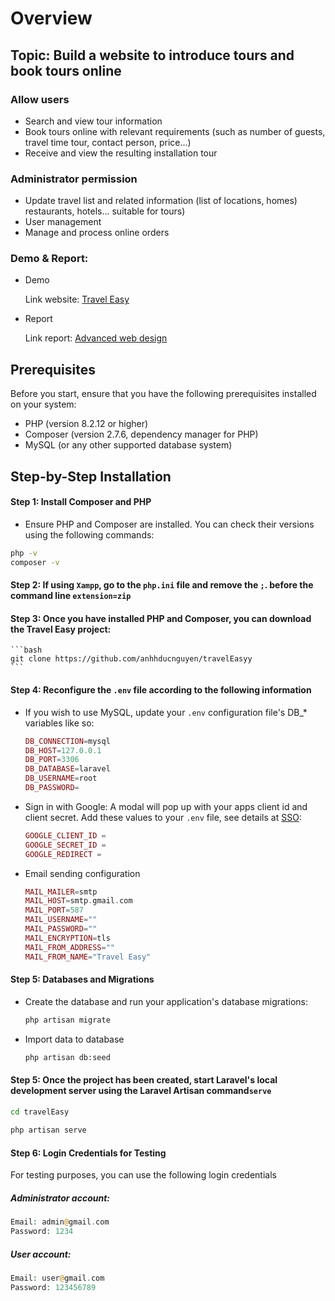 # Overview

## Topic: **Build a website to introduce tours and book tours online**
### Allow users
- Search and view tour information
- Book tours online with relevant requirements (such as number of guests, travel time
tour, contact person, price...)
- Receive and view the resulting installation tour
  
### Administrator permission
- Update travel list and related information (list of locations, homes)
restaurants, hotels... suitable for tours)
- User management
- Manage and process online orders



### Demo & Report:  

- Demo
  
    Link website: [Travel Easy](https://still-fortress-15846-1eacd8faf222.herokuapp.com/)

- Report
  
    Link report: [Advanced web design](https://drive.google.com/drive/folders/1xLgb8YMsFQk0uTQHgyjuCHtLDfdMdnjp?usp=drive_link)


## Prerequisites
Before you start, ensure that you have the following prerequisites installed on your system:

- PHP (version 8.2.12 or higher)
- Composer (version 2.7.6, dependency manager for PHP)
- MySQL (or any other supported database system)

## Step-by-Step Installation
#### **Step 1**: Install Composer and PHP
- Ensure PHP and Composer are installed. You can check their versions using the following commands:
  
```bash
php -v
composer -v
```
#### **Step 2**: If using `Xampp`, go to the `php.ini` file and remove the `;`. before the command line `extension=zip`

#### **Step 3**: Once you have installed PHP and Composer, you can download the Travel Easy project:
    ```bash
    git clone https://github.com/anhhducnguyen/travelEasyy
    ```


#### **Step 4**: Reconfigure the `.env` file according to the following information
- If you wish to use MySQL, update your `.env` configuration file's DB_* variables like so:
    ```php
    DB_CONNECTION=mysql
    DB_HOST=127.0.0.1
    DB_PORT=3306
    DB_DATABASE=laravel
    DB_USERNAME=root
    DB_PASSWORD=
    ```
- Sign in with Google: A modal will pop up with your apps client id and client secret. Add these values to your `.env` file, see details at [SSO](https://github.com/anhhducnguyen/travelEasyy/wiki/SSO):
    ```php
    GOOGLE_CLIENT_ID = 
    GOOGLE_SECRET_ID = 
    GOOGLE_REDIRECT = 
    ```
- Email sending configuration
    ```php
    MAIL_MAILER=smtp
    MAIL_HOST=smtp.gmail.com
    MAIL_PORT=587
    MAIL_USERNAME=""
    MAIL_PASSWORD=""
    MAIL_ENCRYPTION=tls
    MAIL_FROM_ADDRESS=""
    MAIL_FROM_NAME="Travel Easy"
    ```

#### **Step 5**: Databases and Migrations

- Create the database and run your application's database migrations:
    ```bash
    php artisan migrate
    ```
- Import data to database
    ```bash
    php artisan db:seed
    ```
  
#### **Step 5**: Once the project has been created, start Laravel's local development server using the Laravel Artisan command`serve`
```bash
cd travelEasy
 
php artisan serve
```

#### **Step 6**: Login Credentials for Testing

For testing purposes, you can use the following login credentials

##### Administrator account: 

```php
Email: admin@gmail.com
Password: 1234
```
##### User account: 

```php
Email: user@gmail.com
Password: 123456789
```


